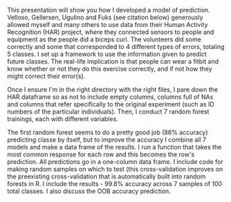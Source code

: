 This presentation will show you how I developed a model of prediction. Velloso, Gellersen, Ugulino and Fuks (see citation below) generously allowed myself and many others to use data from their Human Activity Recognition (HAR) project, where they connected sensors to people and equipment as the people did a biceps curl.  The volunteers did some correctly and some that corresponded to 4 different types of errors, totaling 5 classes.  I set up a framework to use the information given to predict future classes.  The real-life implication is that people can wear a fitbit and know whether or not they do this exercise correctly, and if not how they might correct their error(s).

Once I ensure I'm in the right directory with the right files, I pare down the HAR dataframe so as not to include empty columns, columns full of NAs and columns that refer specifically to the original experiment (such as ID numbers of the particular individuals).  Then, I conduct 7 random forest trainings, each with different variables.

The first random forest seems to do a pretty good job (86% accuracy) predicting classe by itself, but to improve the accuracy I combine all 7 models and make a data frame of the results.  I run a function that takes the most common response for each row and this becomes the row's prediction.  All predictions go in a one-column data frame.  I include code for making random samples on which to test (this cross-validation improves on the preexisting cross-validation that is automatically built into random forests in R.  I include the results - 99.8% accuracy across 7 samples of 100 total classes.  I also discuss the OOB accuracy prediction.

